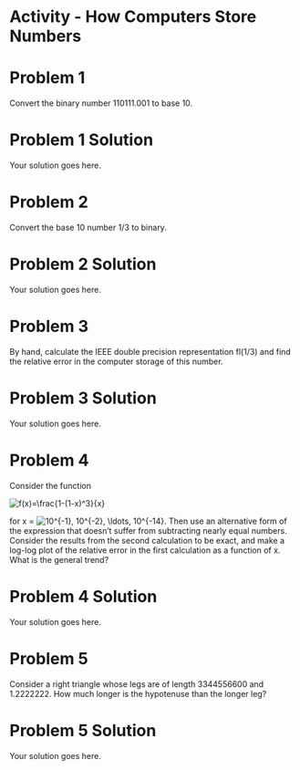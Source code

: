 Activity - How Computers Store Numbers
================

# Problem 1

Convert the binary number 110111.001 to base 10.

# Problem 1 Solution

Your solution goes here.

# Problem 2

Convert the base 10 number 1/3 to binary.

# Problem 2 Solution

Your solution goes here.

# Problem 3

By hand, calculate the IEEE double precision representation fl(1/3) and
find the relative error in the computer storage of this number.

# Problem 3 Solution

Your solution goes here.

# Problem 4

Consider the function

![f(x)=\\frac{1-(1-x)^3}{x}](https://latex.codecogs.com/png.image?%5Cdpi%7B110%7D&space;%5Cbg_white&space;f%28x%29%3D%5Cfrac%7B1-%281-x%29%5E3%7D%7Bx%7D "f(x)=\frac{1-(1-x)^3}{x}")

for x =
![10^{-1}, 10^{-2}, \\ldots, 10^{-14}](https://latex.codecogs.com/png.image?%5Cdpi%7B110%7D&space;%5Cbg_white&space;10%5E%7B-1%7D%2C%2010%5E%7B-2%7D%2C%20%5Cldots%2C%2010%5E%7B-14%7D "10^{-1}, 10^{-2}, \ldots, 10^{-14}").
Then use an alternative form of the expression that doesn’t suffer from
subtracting nearly equal numbers. Consider the results from the second
calculation to be exact, and make a log-log plot of the relative error
in the first calculation as a function of x. What is the general trend?

# Problem 4 Solution

Your solution goes here.

# Problem 5

Consider a right triangle whose legs are of length 3344556600 and
1.2222222. How much longer is the hypotenuse than the longer leg?

# Problem 5 Solution

Your solution goes here.
